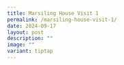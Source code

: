 ```yaml
---
title: Marsiling House Visit 1
permalink: /marsiling-house-visit-1/
date: 2024-09-17
layout: post
description: ""
image: ""
variant: tiptap
---
```

